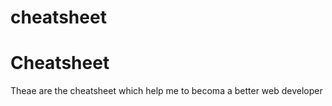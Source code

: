 # cheatsheet


# Cheatsheet 

Theae are the cheatsheet which help me to becoma a better web developer
